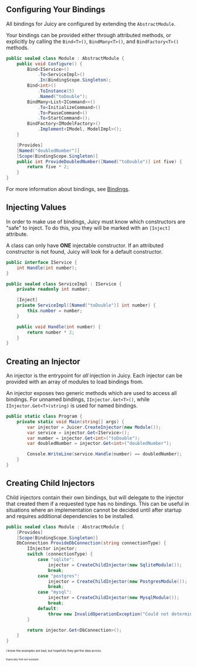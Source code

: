 ## Configuring Your Bindings
All bindings for Juicy are configured by extending the `AbstractModule`.

Your bindings can be provided either through attributed methods, or explicitly by calling the `Bind<T>()`, `BindMany<T>()`, and `BindFactory<T>()` methods.

```csharp
public sealed class Module : AbstractModule {
    public void Configure() {
        Bind<IService>()
            .To<ServiceImpl>()
            .In(BindingScope.Singleton);
        Bind<int>()
            .ToInstance(5)
            .Named("toDouble");
        BindMany<List<ICommand>>()
            .To<InitializeCommand>()
            .To<PauseCommand>()
            .To<StartCommand>();
        BindFactory<IModelFactory>()
            .Implement<IModel, ModelImpl>();
    }

    [Provides]
    [Named("doubledNumber")]
    [Scope(BindingScope.Singleton)]
    public int ProvideDoubledNumber([Named("toDouble")] int five) {
        return five * 2;
    }
}
```

For more information about bindings, see [Bindings](./bindings/overview.md).

## Injecting Values

In order to make use of bindings, Juicy must know which constructors are "safe" to inject. To do this, you they will be marked with an `[Inject]` attribute.

A class can only have **ONE** injectable constructor. If an attributed constructor is not found, Juicy will look for a default constructor.

```csharp
public interface IService {
    int Handle(int number);
}

public sealed class ServiceImpl : IService {
    private readonly int number;

    [Inject]
    private ServiceImpl([Named("toDouble")] int number) {
        this.number = number;
    }

    public void Handle(int number) {
        return number * 2;
    }
}
```

## Creating an Injector

An injector is the entrypoint for _all_ injection in Juicy. Each injector can be provided with an array of modules to load bindings from.

An injector exposes two generic methods which are used to access all bindings. For unnamed bindings, `IInjector.Get<T>()`, while `IInjector.Get<T>(string)` is used for named bindings.

```csharp
public static class Program {
    private static void Main(string[] args) {
        var injector = Juicer.CreateInjector(new Module());
        var service = injector.Get<IService>();
        var number = injector.Get<int>("toDouble");
        var doubledNumber = injector.Get<int>("doubledNumber");

        Console.WriteLine(service.Handle(number) == doubledNumber);
    }
}
```

## Creating Child Injectors

Child injectors contain their own bindings, but will delegate to the injector that created them if a requested type has no bindings. This can be useful in situations where an implementation cannot be decided until after startup and requires additional dependencies to be installed.

```csharp
public sealed class Module : AbstractModule {
    [Provides]
    [Scope(BindingScope.Singleton)]
    DbConnection ProvideDbConnection(string connectionType) {
        IInjector injector;
        switch (connectionType) {
            case "sqlite":
                injector = CreateChildInjector(new SqliteModule());
                break;
            case "postgres":
                injector = CreateChildInjector(new PostgresModule());
                break;
            case "mysql":
                injector = CreateChildInjector(new MysqlModule());
                break;
            default:
                throw new InvalidOperationException("Could not determine DbConnection type.");
        }

        return injector.Get<DbConnection>();
    }
}
```

<sub><sub><sub>I know the examples are bad, but hopefully they get the idea across.</sub></sub></sub>

<sup><sup><sup><sup>Especially that last example.</sup></sup></sup></sup>